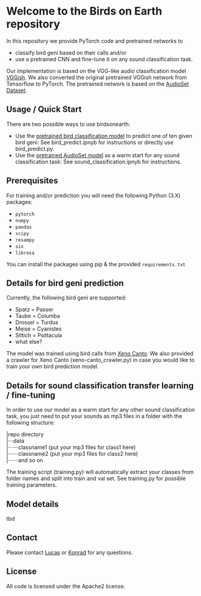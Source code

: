 # Welcome to the Birds on Earth repository

In this repository we provide PyTorch code and pretrained networks to
 - classify bird geni based on their calls and/or
 - use a pretrained CNN and fine-tune it on any sound classification task.
 
Our implementation is based on the VGG-like audio classification model [VGGish](https://github.com/DTaoo/VGGish).
We also converted the original pretrained VGGish network from Tensorflow to PyTorch. The pretrained network is based on the [AudioSet Dataset](https://research.google.com/audioset/index.html).

## Usage / Quick Start

There are two possible ways to use birdsonearth:
* Use the [pretrained bird classification model](https://www.google.de) to predict one of ten given bird geni: See bird_predict.ipnyb for instructions or directly use bird_predict.py.
* Use the [pretrained AudioSet model](https://drive.google.com/) as a warm start for any sound classification task: See sound_classification.ipnyb for instructions.

## Prerequisites

For training and/or prediction you will need the following Python (3.X) packages:

* `pytorch`
* `numpy`
* `pandas`
* `scipy`
* `resampy`
* `six`
* `librosa`


You can install the packages using pip & the provided `requirements.txt`

## Details for bird geni prediction

Currently, the following bird geni are supported: 
* Spatz = Passer
* Taube = Columba
* Drossel = Turdus
* Meise = Cyanistes
* Sittich = Psittacula
* what else?

The model was trained using bird calls from [Xeno Canto](https://www.xeno-canto.org/). We also provided a crawler for Xeno Canto (xeno-canto_crawler.py) in case you would like to train your own bird prediction model.

## Details for sound classification transfer learning / fine-tuning

In order to use our model as a warm start for any other sound classification task, you just need to put your sounds as mp3 files in a folder with the following structure:

|repo directory <br>
|⋅⋅⋅data <br>
|⋅⋅⋅⋅⋅⋅classname1 (put your mp3 files for class1 here)<br>
|⋅⋅⋅⋅⋅⋅classname2 (put your mp3 files for class2 here)<br>
|⋅⋅⋅⋅⋅⋅and so on<br>
   
The training script (training.py) will automatically extract your classes from folder names and split into train and val set. See training.py for possible training parameters. 

## Model details
tbd

## Contact
Please contact [Lucas](mailto:lucas@birdsonmars.com) or [Konrad](mailto:lucas@birdsonmars.com) for any questions.

## License
All code is licensed under the Apache2 license.
